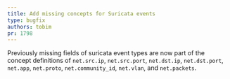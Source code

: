```yaml
---
title: Add missing concepts for Suricata events
type: bugfix
authors: tobim
pr: 1798
---
```


Previously missing fields of suricata event types are now part of the concept
definitions of `net.src.ip`, `net.src.port`, `net.dst.ip`, `net.dst.port`,
`net.app`, `net.proto`, `net.community_id`, `net.vlan`, and `net.packets`.
